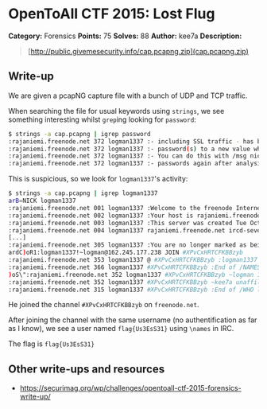 # OpenToAll CTF 2015: Lost Flug

**Category:** Forensics
**Points:** 75
**Solves:** 88
**Author:** kee7a
**Description:** 

> [http://public.givemesecurity.info/cap.pcapng.zip](cap.pcapng.zip)

## Write-up

We are given a pcapNG capture file with a bunch of UDP and TCP traffic.

When searching the file for usual keywords using `strings`, we see something interesting whilst `grep`ing looking for `password`:

```bash
$ strings -a cap.pcapng | igrep password
:rajaniemi.freenode.net 372 logman1337 :- including SSL traffic - has been sniffed and passwords
:rajaniemi.freenode.net 372 logman1337 :- password(s) to a new value which is not shared with any
:rajaniemi.freenode.net 372 logman1337 :- You can do this with /msg nickserv set password newpasshere
:rajaniemi.freenode.net 372 logman1337 :- passwords again after analysis has completed.
```

This is suspicious, so we look for `logman1337`'s activity:

```bash
$ strings -a cap.pcapng | igrep logman1337
arB=NICK logman1337
:rajaniemi.freenode.net 001 logman1337 :Welcome to the freenode Internet Relay Chat Network logman1337
:rajaniemi.freenode.net 002 logman1337 :Your host is rajaniemi.freenode.net[195.148.124.79/6665], running version ircd-seven-1.1.3
:rajaniemi.freenode.net 003 logman1337 :This server was created Tue Oct 21 2014 at 11:19:23 UTC
:rajaniemi.freenode.net 004 logman1337 rajaniemi.freenode.net ircd-seven-1.1.3 DOQRSZaghilopswz CFILMPQSbcefgijklmnopqrstvz bkloveqjfI
[...]
:rajaniemi.freenode.net 305 logman1337 :You are no longer marked as being away
ardC)oR1:logman1337!~logman@162.245.177.238 JOIN #XPvCxHRTCFKBBzyb
:rajaniemi.freenode.net 353 logman1337 @ #XPvCxHRTCFKBBzyb :logman1337 @kee7a
:rajaniemi.freenode.net 366 logman1337 #XPvCxHRTCFKBBzyb :End of /NAMES list.
)oS\":rajaniemi.freenode.net 352 logman1337 #XPvCxHRTCFKBBzyb ~logman 162.245.177.238 rajaniemi.freenode.net logman1337 H :0 logman
:rajaniemi.freenode.net 352 logman1337 #XPvCxHRTCFKBBzyb ~kee7a unaffiliated/kee7a kornbluth.freenode.net kee7a H@ :0 kee7a
:rajaniemi.freenode.net 315 logman1337 #XPvCxHRTCFKBBzyb :End of /WHO list.
```

He joined the channel `#XPvCxHRTCFKBBzyb` on `freenode.net`.

After joining the channel with the same username (no authentification as far as I know), we see a user named `flag{Us3EsS31}` using `\names` in IRC.

The flag is `flag{Us3EsS31}`

## Other write-ups and resources

* <https://securimag.org/wp/challenges/opentoall-ctf-2015-forensics-write-up/>